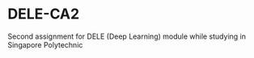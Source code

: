 # DELE-CA2
Second assignment for DELE (Deep Learning) module while studying in Singapore Polytechnic
